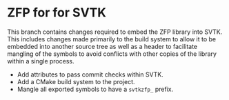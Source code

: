 # ZFP for for SVTK

This branch contains changes required to embed the ZFP library into SVTK. This
includes changes made primarily to the build system to allow it to be embedded
into another source tree as well as a header to facilitate mangling of the
symbols to avoid conflicts with other copies of the library within a single
process.

  * Add attributes to pass commit checks within SVTK.
  * Add a CMake build system to the project.
  * Mangle all exported symbols to have a `svtkzfp_` prefix.
